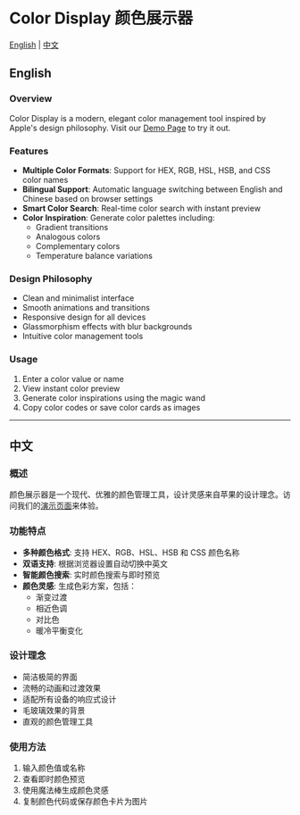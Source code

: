 # Color Display 颜色展示器

[English](#english) | [中文](#中文)

## English

### Overview
Color Display is a modern, elegant color management tool inspired by Apple's design philosophy. Visit our [Demo Page](https://color.aiterm.click) to try it out.

### Features
- **Multiple Color Formats**: Support for HEX, RGB, HSL, HSB, and CSS color names
- **Bilingual Support**: Automatic language switching between English and Chinese based on browser settings
- **Smart Color Search**: Real-time color search with instant preview
- **Color Inspiration**: Generate color palettes including:
  - Gradient transitions
  - Analogous colors
  - Complementary colors
  - Temperature balance variations

### Design Philosophy
- Clean and minimalist interface
- Smooth animations and transitions
- Responsive design for all devices
- Glassmorphism effects with blur backgrounds
- Intuitive color management tools

### Usage
1. Enter a color value or name
2. View instant color preview
3. Generate color inspirations using the magic wand
4. Copy color codes or save color cards as images

---

## 中文

### 概述
颜色展示器是一个现代、优雅的颜色管理工具，设计灵感来自苹果的设计理念。访问我们的[演示页面](https://color.aiterm.click)来体验。

### 功能特点
- **多种颜色格式**: 支持 HEX、RGB、HSL、HSB 和 CSS 颜色名称
- **双语支持**: 根据浏览器设置自动切换中英文
- **智能颜色搜索**: 实时颜色搜索与即时预览
- **颜色灵感**: 生成色彩方案，包括：
  - 渐变过渡
  - 相近色调
  - 对比色
  - 暖冷平衡变化

### 设计理念
- 简洁极简的界面
- 流畅的动画和过渡效果
- 适配所有设备的响应式设计
- 毛玻璃效果的背景
- 直观的颜色管理工具

### 使用方法
1. 输入颜色值或名称
2. 查看即时颜色预览
3. 使用魔法棒生成颜色灵感
4. 复制颜色代码或保存颜色卡片为图片 